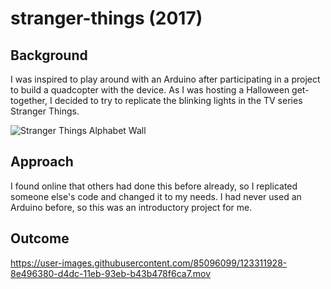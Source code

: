 # stranger-things (2017)

## Background ##
I was inspired to play around with an Arduino after participating in a project to build a quadcopter with the device.
As I was hosting a Halloween get-together, I decided to try to replicate the blinking lights in the TV series Stranger Things.

![Stranger Things Alphabet Wall](https://user-images.githubusercontent.com/85096099/123314830-e6359980-d4df-11eb-947c-bb3088275bd6.png)

## Approach ##
I found online that others had done this before already, so I replicated someone else's code and changed it to my needs. 
I had never used an Arduino before, so this was an introductory project for me.

## Outcome ##

https://user-images.githubusercontent.com/85096099/123311928-8e496380-d4dc-11eb-93eb-b43b478f6ca7.mov

